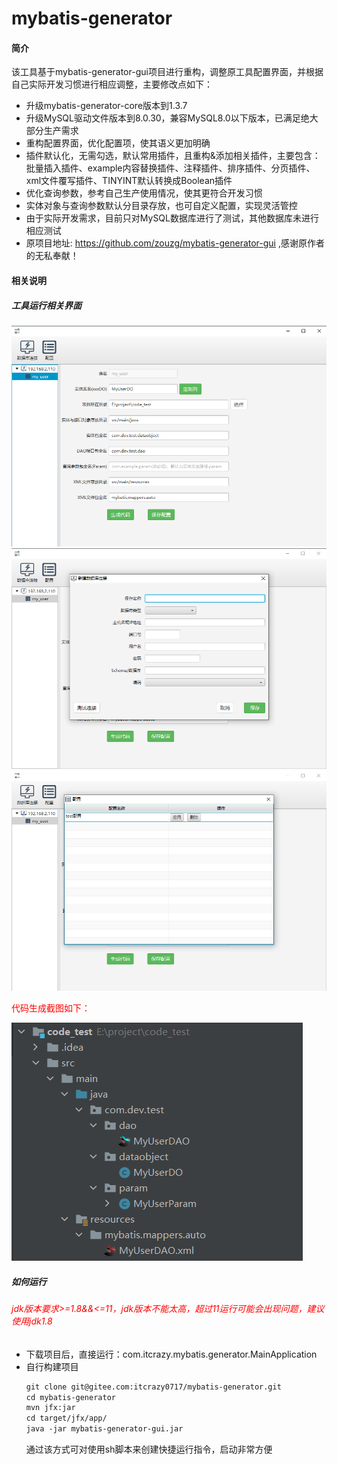 # mybatis-generator

#### 简介
该工具基于mybatis-generator-gui项目进行重构，调整原工具配置界面，并根据自己实际开发习惯进行相应调整，主要修改点如下：
- 升级mybatis-generator-core版本到1.3.7
- 升级MySQL驱动文件版本到8.0.30，兼容MySQL8.0以下版本，已满足绝大部分生产需求
- 重构配置界面，优化配置项，使其语义更加明确
- 插件默认化，无需勾选，默认常用插件，且重构&添加相关插件，主要包含：批量插入插件、example内容替换插件、注释插件、排序插件、分页插件、xml文件覆写插件、TINYINT默认转换成Boolean插件
- 优化查询参数，参考自己生产使用情况，使其更符合开发习惯
- 实体对象与查询参数默认分目录存放，也可自定义配置，实现灵活管控
- 由于实际开发需求，目前只对MySQL数据库进行了测试，其他数据库未进行相应测试
- 原项目地址: https://github.com/zouzg/mybatis-generator-gui ,感谢原作者的无私奉献！

#### 相关说明
##### 工具运行相关界面
![img.png](src/main/resources/readmeimages/img.png)
![img_1.png](src/main/resources/readmeimages/img_1.png)
![img_2.png](src/main/resources/readmeimages/img_2.png)

<font color=red>代码生成截图如下：</font>

![img_3.png](src/main/resources/readmeimages/img_3.png)

##### 如何运行
###### <font color=red>jdk版本要求>=1.8&&<=11，jdk版本不能太高，超过11运行可能会出现问题，建议使用jdk1.8</font>

- 下载项目后，直接运行：com.itcrazy.mybatis.generator.MainApplication
- 自行构建项目
  ```html
  git clone git@gitee.com:itcrazy0717/mybatis-generator.git
  cd mybatis-generator
  mvn jfx:jar
  cd target/jfx/app/
  java -jar mybatis-generator-gui.jar
  ```
  通过该方式可对使用sh脚本来创建快捷运行指令，启动非常方便